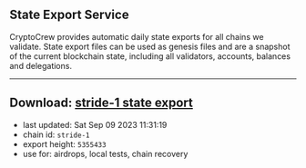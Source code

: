 ## State Export Service
CryptoCrew provides automatic daily state exports for all chains we validate. State export files can be used as genesis files and are a snapshot of the current blockchain state, including all validators, accounts, balances and delegations.

---
**Download: [stride-1 state export](https://dl.ccvalidators.com/SERVICE/stride/stride-1_export_5355433.json)**
---

- last updated: Sat Sep 09 2023 11:31:19
- chain id: `stride-1`
- export height: `5355433`
- use for: airdrops, local tests, chain recovery
